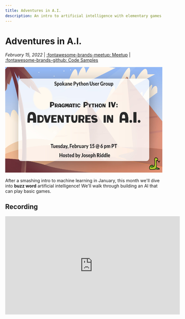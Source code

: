 ```yaml
---
title: Adventures in A.I.
description: An intro to artificial intelligence with elementary games
---
```



# Adventures in A.I.

_February 15, 2022_ | [:fontawesome-brands-meetup: Meetup](https://www.meetup.com/Python-Spokane/events/283533381/) | [:fontawesome-brands-github: Code Samples](https://github.com/python-spokane/adventures-in-ai) 

<img src="/img/adventures-in-ai.jpg" width="600" height="337.5">

After a smashing intro to machine learning in January, this month we'll dive into **buzz word** artificial intelligence! We'll walk through building an AI that can play basic games.

## Recording

<iframe width="560" height="315" src="https://www.youtube-nocookie.com/embed/uejLKir8VEk" title="YouTube video player" frameborder="0" allow="accelerometer; autoplay; clipboard-write; encrypted-media; gyroscope; picture-in-picture" allowfullscreen></iframe>
